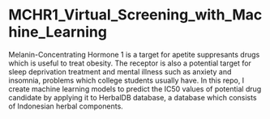 # MCHR1_Virtual_Screening_with_Machine_Learning

Melanin-Concentrating Hormone 1 is a target for apetite suppresants drugs which is useful to treat obesity.
The receptor is also a potential target for sleep deprivation treatment and mental illness such as anxiety and insomnia, problems which college students usually have.
In this repo, I create machine learning models to predict the IC50 values of potential drug candidate by applying it to HerbalDB database, a database which consists of Indonesian herbal components.
